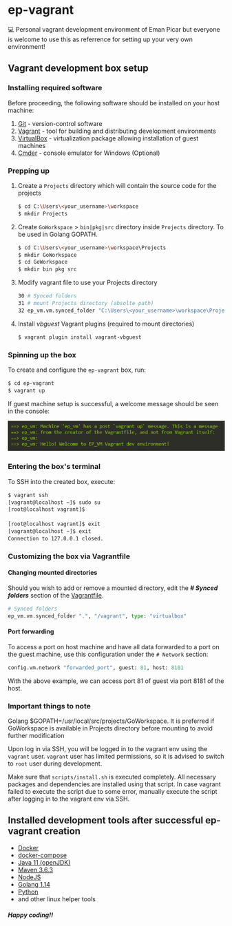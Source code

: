 # ep-vagrant

💻 Personal vagrant development environment of Eman Picar but everyone is welcome to use this as referrence for setting up your very own environment!

## Vagrant development box setup


### Installing required software

Before proceeding, the following software should be installed on your host machine:
1. [Git](https://git-scm.com/downloads) - version-control software
2. [Vagrant](https://www.vagrantup.com/docs/installation/) - tool for building and distributing development environments
3. [VirtualBox](https://www.virtualbox.org/wiki/Downloads) - virtualization package allowing installation of guest machines
4. [Cmder](http://cmder.net/#latest-version) - console emulator for Windows (Optional)


### Prepping up

1. Create a `Projects` directory which will contain the source code for the projects

    ```bash
    $ cd C:\Users\<your_username>\workspace
    $ mkdir Projects
    ```

2. Create `GoWorkspace` > `bin|pkg|src` directory inside `Projects` directory. To be used in Golang GOPATH.

    ```bash
    $ cd C:\Users\<your_username>\workspace\Projects
    $ mkdir GoWorkspace
    $ cd GoWorkspace
    $ mkdir bin pkg src
    ```
    
3. Modify vagrant file to use your Projects directory

    ```bash
    30 # Synced folders
    31 # mount Projects directory (absolte path)
    32 ep_vm.vm.synced_folder "C:\Users\<your_username>\workspace\Projects", "/usr/local/src/projects", type: "virtualbox" 
    ```

4. Install _vbguest_ Vagrant plugins (required to mount directories)

    ```bash
    $ vagrant plugin install vagrant-vbguest
    ```


### Spinning up the box

To create and configure the `ep-vagrant` box, run:

```bash
$ cd ep-vagrant
$ vagrant up
```

If guest machine setup is successful, a welcome message should be seen in the console:

![vagrant-up-result](img/ep-vagrant-created.png)


### Entering the box's terminal

To SSH into the created box, execute:

```bash
$ vagrant ssh
[vagrant@localhost ~]$ sudo su
[root@localhost vagrant]$ 

[root@localhost vagrant]$ exit
[vagrant@localhost ~]$ exit
Connection to 127.0.0.1 closed.
```


### Customizing the box via Vagrantfile

#### Changing mounted directories

Should you wish to add or remove a mounted directory, edit the **_# Synced folders_** section of the [Vagrantfile](Vagrantfile).

```python
# Synced folders
ep_vm.vm.synced_folder ".", "/vagrant", type: "virtualbox"
```

#### Port forwarding

To access a port on host machine and have all data forwarded to a port on the guest machine, use this configuration under the `# Network` section:

```python
config.vm.network "forwarded_port", guest: 81, host: 8181
```

With the above example, we can access port 81 of guest via port 8181 of the host.


### Important things to note

Golang $GOPATH=/usr/local/src/projects/GoWorkspace. It is preferred if GoWorkspace is available in Projects directory before mounting to avoid further modification

Upon log in via SSH, you will be logged in to the vagrant env using the `vagrant` user. `vagrant` user has limited permissions, so it is advised to switch to `root` user during development.

Make sure that `scripts/install.sh` is executed completely. All necessary packages and dependencies are installed using that script. In case vagrant failed to execute the script due to some error, manually execute the script after logging in to the vagrant env via SSH. 

## Installed development tools after successful ep-vagrant creation
 - [Docker](https://docs.docker.com/engine/install/centos/)
 - [docker-compose](https://docs.docker.com/compose/install/)
 - [Java 11 (openJDK)](https://www.oracle.com/java/technologies/javase-jdk11-downloads.html)
 - [Maven 3.6.3](https://maven.apache.org/)
 - [NodeJS](https://nodejs.org/en/)
 - [Golang 1.14](https://golang.org/)
 - [Python](https://www.python.org/)
 - and other linux helper tools


##### Happy coding!!